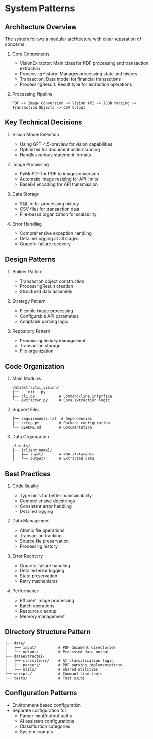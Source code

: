 # System Patterns

## Architecture Overview
The system follows a modular architecture with clear separation of concerns:

1. Core Components
   - VisionExtractor: Main class for PDF processing and transaction extraction
   - ProcessingHistory: Manages processing state and history
   - Transaction: Data model for financial transactions
   - ProcessingResult: Result type for extraction operations

2. Processing Pipeline
   ```
   PDF -> Image Conversion -> Vision API -> JSON Parsing -> Transaction Objects -> CSV Output
   ```

## Key Technical Decisions

1. Vision Model Selection
   - Using GPT-4.5-preview for vision capabilities
   - Optimized for document understanding
   - Handles various statement formats

2. Image Processing
   - PyMuPDF for PDF to image conversion
   - Automatic image resizing for API limits
   - Base64 encoding for API transmission

3. Data Storage
   - SQLite for processing history
   - CSV files for transaction data
   - File-based organization for scalability

4. Error Handling
   - Comprehensive exception handling
   - Detailed logging at all stages
   - Graceful failure recovery

## Design Patterns

1. Builder Pattern
   - Transaction object construction
   - ProcessingResult creation
   - Structured data assembly

2. Strategy Pattern
   - Flexible image processing
   - Configurable API parameters
   - Adaptable parsing logic

3. Repository Pattern
   - Processing history management
   - Transaction storage
   - File organization

## Code Organization

1. Main Modules
   ```
   dataextractai_vision/
   ├── __init__.py
   ├── cli.py           # Command-line interface
   └── extractor.py     # Core extraction logic
   ```

2. Support Files
   ```
   ├── requirements.txt  # Dependencies
   ├── setup.py         # Package configuration
   └── README.md        # Documentation
   ```

3. Data Organization
   ```
   clients/
   ├── {client_name}/
   │   ├── input/       # PDF statements
   │   └── output/      # Extracted data
   ```

## Best Practices

1. Code Quality
   - Type hints for better maintainability
   - Comprehensive docstrings
   - Consistent error handling
   - Detailed logging

2. Data Management
   - Atomic file operations
   - Transaction tracking
   - Source file preservation
   - Processing history

3. Error Recovery
   - Graceful failure handling
   - Detailed error logging
   - State preservation
   - Retry mechanisms

4. Performance
   - Efficient image processing
   - Batch operations
   - Resource cleanup
   - Memory management

## Directory Structure Pattern
```
├── data/
│   ├── input/          # PDF document directories
│   └── output/         # Processed data output
├── dataextractai/
│   ├── classifiers/    # AI classification logic
│   ├── parsers/        # PDF parsing implementations
│   └── utils/          # Shared utilities
├── scripts/            # Command-line tools
└── tests/              # Test suite
```

## Configuration Patterns
- Environment-based configuration
- Separate configuration for:
  - Parser input/output paths
  - AI assistant configurations
  - Classification categories
  - System prompts 
